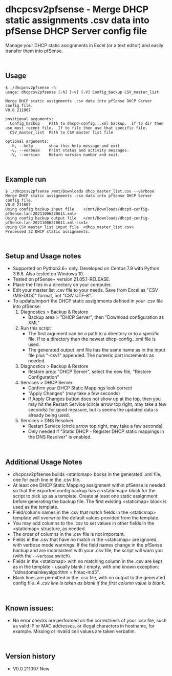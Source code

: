 # dhcpcsv2pfsense - Merge DHCP static assignments .csv data into pfSense DHCP Server config file

Manage your DHCP static assignments in Excel (or a text editor) and easily transfer them into pfSense.

` `  
## Usage
```
$ ./dhcpcsv2pfsense -h
usage: dhcpcsv2pfsense [-h] [-v] [-V] Config_backup CSV_master_list

Merge DHCP static assignments .csv data into pfSense DHCP Server config file.
V0.0 211007

positional arguments:
  Config_backup    Path to dhcpd-config...xml backup.  If to dir then use most recent file.  If to file then use that specific file.
  CSV_master_list  Path to CSV master list file

optional arguments:
  -h, --help       show this help message and exit
  -v, --verbose    Print status and activity messages.
  -V, --version    Return version number and exit.

```

` `  
## Example run
```
$ ./dhcpcsv2pfsense /mnt/Downloads dhcp_master_list.csv --verbose
Merge DHCP static assignments .csv data into pfSense DHCP Server config file.
V0.0 211007
Using config backup input file    </mnt/Downloads/dhcpd-config-pfSense.lan-20211006220611.xml>
Using config backup output file   </mnt/Downloads/dhcpd-config-pfSense.lan-20211006220611.xml-csv1>
Using CSV master list input file  <dhcp_master_list.csv>
Processed 22 DHCP static assignments.
```

` `  
## Setup and Usage notes
- Supported on Python3.6+ only.  Developed on Centos 7.9 with Python 3.6.8.  Also tested on Windows 10.
- Tested on pfSense+ version 21.05.1-RELEASE.
- Place the files in a directory on your computer.
- Edit your master list .csv file to your needs.  Save from Excel as "CSV (MS-DOS)" format, not "CSV UTF-8".
` `
- To update/import the DHCP static assignments defined in your .csv file into pfSense:
  1) Diagnostics > Backup & Restore
     - Backup area > "DHCP Server", then "Download configuration as XML"
  2) Run this script
     - The first argument can be a path to a directory or to a specific file.  If to a directory then the newest dhcp-config...xml file is used.
     - The generated output .xml file has the same name as in the input file plus "-csv1" appended.  The numeric part increments as needed.
  3) Diagnostics > Backup & Restore
     - Restore area:  "DHCP Server", select the new file, "Restore Configuration"
  4) Services > DHCP Server
     - Confirm your DHCP Static Mappings look correct
     - "Apply Changes" (may take a few seconds)
     - If Apply Changes button does not show up at the top, then you may hit the Restart Service (circle arrow top right, may take a few seconds) for good measure, but is seems the updated data is already being used.
  5) Services > DNS Resolver
     - Restart Service (circle arrow top right, may take a few seconds)
     - Only needed if "Static DHCP - Register DHCP static mappings in the DNS Resolver" is enabled.

` `  
## Additional Usage Notes
- dhcpcsv2pfsense builds \<staticmap> bocks in the generated .xml file, one for each line in the .csv file.
- At least one DHCP Static Mapping assignment within pfSense is needed so that the exported config backup has a \<staticmap> block for the script to pick up as a  template.  Create at least one static assignment before generating the backup file.
The first existing \<staticmap> block is used as the template.  
- Field/column names in the .csv that match fields in the \<staticmap> template will overwrite the default values provided from the template.
- You may add columns to the .csv to set values in other fields in the \<staticmap> structure, as needed.
- The order of columns in the .csv file is not important.
- Fields in the .csv that have no match in the \<staticmap> are ignored, with verbose mode warnings.  If the field names change in the pfSense backup and are inconsistent with your .csv file, the script will warn you (with the `--verbose` switch).
- Fields in the \<staticmap> with no matching column in the .csv are kept as in the template - usually blank / empty, with one known exception:  "ddnsdomainkeyalgorithm = hmac-md5".
- Blank lines are permitted in the .csv file, with no output to the generated config file.  _A .csv line is taken as blank if the first column value is blank._


` `  
## Known issues:
- No error checks are performed on the correctness of your .csv file, such as valid IP or MAC addresses, or illegal characters in hostname, for example.  Missing or invalid cell values are taken verbatim.

` `  
## Version history
- V0.0 211007  New